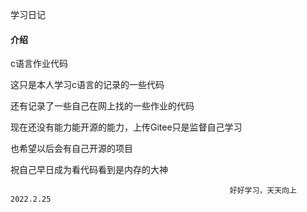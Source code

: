学习日记


#### 介绍
c语言作业代码

这只是本人学习c语言的记录的一些代码

还有记录了一些自己在网上找的一些作业的代码

现在还没有能力能开源的能力，上传Gitee只是监督自己学习

也希望以后会有自己开源的项目

祝自己早日成为看代码看到是内存的大神


                                                     好好学习，天天向上2022.2.25
